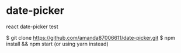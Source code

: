 # date-picker

react date-picker test

$ git clone https://github.com/amanda87006611/date-picker.git
$ npm install && npm start (or using yarn instead)
